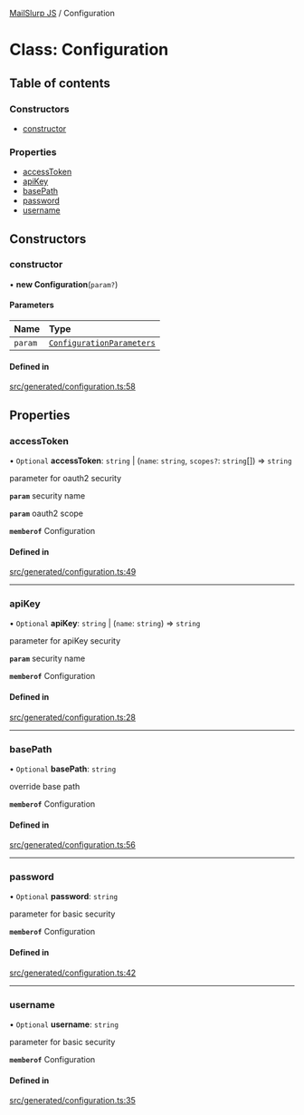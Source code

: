 [MailSlurp JS](../README.md) / Configuration

# Class: Configuration

## Table of contents

### Constructors

- [constructor](Configuration.md#constructor)

### Properties

- [accessToken](Configuration.md#accesstoken)
- [apiKey](Configuration.md#apikey)
- [basePath](Configuration.md#basepath)
- [password](Configuration.md#password)
- [username](Configuration.md#username)

## Constructors

### constructor

• **new Configuration**(`param?`)

#### Parameters

| Name | Type |
| :------ | :------ |
| `param` | [`ConfigurationParameters`](../interfaces/ConfigurationParameters.md) |

#### Defined in

[src/generated/configuration.ts:58](https://github.com/mailslurp/mailslurp-client/blob/75eefbf/src/generated/configuration.ts#L58)

## Properties

### accessToken

• `Optional` **accessToken**: `string` \| (`name`: `string`, `scopes?`: `string`[]) => `string`

parameter for oauth2 security

**`param`** security name

**`param`** oauth2 scope

**`memberof`** Configuration

#### Defined in

[src/generated/configuration.ts:49](https://github.com/mailslurp/mailslurp-client/blob/75eefbf/src/generated/configuration.ts#L49)

___

### apiKey

• `Optional` **apiKey**: `string` \| (`name`: `string`) => `string`

parameter for apiKey security

**`param`** security name

**`memberof`** Configuration

#### Defined in

[src/generated/configuration.ts:28](https://github.com/mailslurp/mailslurp-client/blob/75eefbf/src/generated/configuration.ts#L28)

___

### basePath

• `Optional` **basePath**: `string`

override base path

**`memberof`** Configuration

#### Defined in

[src/generated/configuration.ts:56](https://github.com/mailslurp/mailslurp-client/blob/75eefbf/src/generated/configuration.ts#L56)

___

### password

• `Optional` **password**: `string`

parameter for basic security

**`memberof`** Configuration

#### Defined in

[src/generated/configuration.ts:42](https://github.com/mailslurp/mailslurp-client/blob/75eefbf/src/generated/configuration.ts#L42)

___

### username

• `Optional` **username**: `string`

parameter for basic security

**`memberof`** Configuration

#### Defined in

[src/generated/configuration.ts:35](https://github.com/mailslurp/mailslurp-client/blob/75eefbf/src/generated/configuration.ts#L35)
